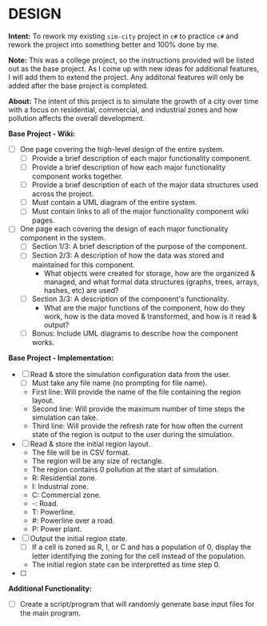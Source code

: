 
# DESIGN

**Intent:**
To rework my existing `sim-city` project in `c#` to practice `c#` and rework the project into something better and 100% done by me.

**Note:**
This was a college project, so the instructions provided will be listed out as the base project. As I come up with new ideas for additional features, I will add them to extend the project. Any additonal features will only be added after the base project is completed.

**About:**
The intent of this project is to simulate the growth of a city over time with a focus on residential, commercial, and industrial zones and how pollution affects the overall development.

**Base Project - Wiki:**
- [ ] One page covering the high-level design of the entire system.
  - [ ] Provide a brief description of each major functionality component.
  - [ ] Provide a brief description of how each major functionality component works together.
  - [ ] Provide a brief description of each of the major data structures used across the project.
  - [ ] Must contain a UML diagram of the entire system.
  - [ ] Must contain links to all of the major functionality component wiki pages.
- [ ] One page each covering the design of each major functionality component in the system.
  - [ ] Section 1/3: A brief description of the purpose of the component.
  - [ ] Section 2/3: A description of how the data was stored and maintained for this component.
    - What objects were created for storage, how are the organized & managed, and what formal data structures (graphs, trees, arrays, hashes, etc) are used?
  - [ ] Section 3/3: A description of the component's functionality.
    - What are the major functions of the component, how do they work, how is the data moved & transformed, and how is it read & output?
  - [ ] Bonus: Include UML diagrams to describe how the component works.

**Base Project - Implementation:**
- [ ] Read & store the simulation configuration data from the user.
  - [ ] Must take any file name (no prompting for file name).
  - First line: Will provide the name of the file containing the region layout.
  - Second line: Will provide the maximum number of time steps the simulation can take.
  - Third line: Will provide the refresh rate for how often the current state of the region is output to the user during the simulation.
- [ ] Read & store the initial region layout.
  - The file will be in CSV format.
  - The region will be any size of rectangle.
  - The region contains 0 pollution at the start of simulation.
  - R: Residential zone.
  - I: Industrial zone.
  - C: Commercial zone.
  - -: Road.
  - T: Powerline.
  - \#: Powerline over a road.
  - P: Power plant.
- [ ] Output the initial region state.
  - [ ] If a cell is zoned as R, I, or C and has a population of 0, display the letter identifying the zoning for the cell instead of the population.
  - The initial region state can be interpretted as time step 0.
- [ ] 

**Additional Functionality:**
- [ ] Create a script/program that will randomly generate base input files for the main program.

